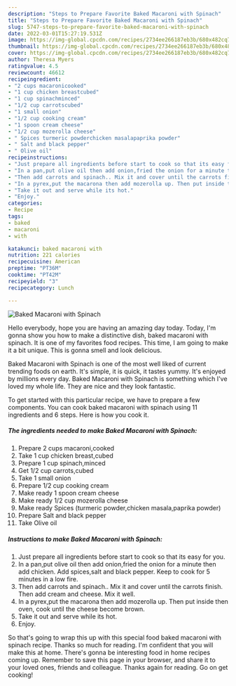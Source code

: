 ```yaml
---
description: "Steps to Prepare Favorite Baked Macaroni with Spinach"
title: "Steps to Prepare Favorite Baked Macaroni with Spinach"
slug: 5747-steps-to-prepare-favorite-baked-macaroni-with-spinach
date: 2022-03-01T15:27:19.531Z
image: https://img-global.cpcdn.com/recipes/2734ee266187eb3b/680x482cq70/baked-macaroni-with-spinach-recipe-main-photo.jpg
thumbnail: https://img-global.cpcdn.com/recipes/2734ee266187eb3b/680x482cq70/baked-macaroni-with-spinach-recipe-main-photo.jpg
cover: https://img-global.cpcdn.com/recipes/2734ee266187eb3b/680x482cq70/baked-macaroni-with-spinach-recipe-main-photo.jpg
author: Theresa Myers
ratingvalue: 4.5
reviewcount: 46612
recipeingredient:
- "2 cups macaronicooked"
- "1 cup chicken breastcubed"
- "1 cup spinachminced"
- "1/2 cup carrotscubed"
- "1 small onion"
- "1/2 cup cooking cream"
- "1 spoon cream cheese"
- "1/2 cup mozerolla cheese"
- " Spices turmeric powderchicken masalapaprika powder"
- " Salt and black pepper"
- " Olive oil"
recipeinstructions:
- "Just prepare all ingredients before start to cook so that its easy for you."
- "In a pan,put olive oil then add onion,fried the onion for a minute then add chicken. Add spices,salt and black pepper. Keep to cook for 5 minutes in a low fire."
- "Then add carrots and spinach.. Mix it and cover until the carrots finish. Then add cream and cheese. Mix it well."
- "In a pyrex,put the macarona then add mozerolla up. Then put inside then oven, cook until the cheese become brown."
- "Take it out and serve while its hot."
- "Enjoy."
categories:
- Recipe
tags:
- baked
- macaroni
- with

katakunci: baked macaroni with 
nutrition: 221 calories
recipecuisine: American
preptime: "PT36M"
cooktime: "PT42M"
recipeyield: "3"
recipecategory: Lunch

---
```



![Baked Macaroni with Spinach](https://img-global.cpcdn.com/recipes/2734ee266187eb3b/680x482cq70/baked-macaroni-with-spinach-recipe-main-photo.jpg)

Hello everybody, hope you are having an amazing day today. Today, I'm gonna show you how to make a distinctive dish, baked macaroni with spinach. It is one of my favorites food recipes. This time, I am going to make it a bit unique. This is gonna smell and look delicious.

Baked Macaroni with Spinach is one of the most well liked of current trending foods on earth. It's simple, it is quick, it tastes yummy. It's enjoyed by millions every day. Baked Macaroni with Spinach is something which I've loved my whole life. They are nice and they look fantastic.




To get started with this particular recipe, we have to prepare a few components. You can cook baked macaroni with spinach using 11 ingredients and 6 steps. Here is how you cook it.

<!--inarticleads1-->

##### The ingredients needed to make Baked Macaroni with Spinach:

1. Prepare 2 cups macaroni,cooked
1. Take 1 cup chicken breast,cubed
1. Prepare 1 cup spinach,minced
1. Get 1/2 cup carrots,cubed
1. Take 1 small onion
1. Prepare 1/2 cup cooking cream
1. Make ready 1 spoon cream cheese
1. Make ready 1/2 cup mozerolla cheese
1. Make ready  Spices (turmeric powder,chicken masala,paprika powder)
1. Prepare  Salt and black pepper
1. Take  Olive oil




<!--inarticleads2-->

##### Instructions to make Baked Macaroni with Spinach:

1. Just prepare all ingredients before start to cook so that its easy for you.
1. In a pan,put olive oil then add onion,fried the onion for a minute then add chicken. Add spices,salt and black pepper. Keep to cook for 5 minutes in a low fire.
1. Then add carrots and spinach.. Mix it and cover until the carrots finish. Then add cream and cheese. Mix it well.
1. In a pyrex,put the macarona then add mozerolla up. Then put inside then oven, cook until the cheese become brown.
1. Take it out and serve while its hot.
1. Enjoy.




So that's going to wrap this up with this special food baked macaroni with spinach recipe. Thanks so much for reading. I'm confident that you will make this at home. There's gonna be interesting food in home recipes coming up. Remember to save this page in your browser, and share it to your loved ones, friends and colleague. Thanks again for reading. Go on get cooking!
